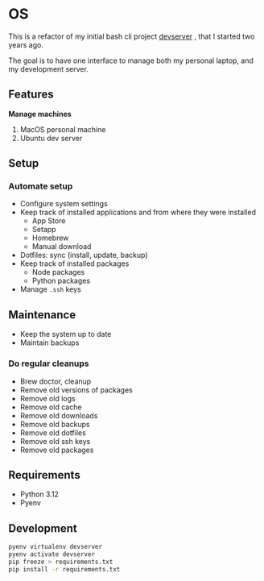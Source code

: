 # OS

This is a refactor of my initial bash cli project [devserver](https://github.com/siriusnottin/devserver) , that I started two years ago.

The goal is to have one interface to manage both my personal laptop, and my development server.

## Features

**Manage machines**

1. MacOS personal machine
2. Ubuntu dev server

## Setup

### Automate setup

- Configure system settings
- Keep track of installed applications and from where they were installed
  - App Store
  - Setapp
  - Homebrew
  - Manual download
- Dotfiles: sync (install, update, backup)
- Keep track of installed packages
  - Node packages
  - Python packages
- Manage `.ssh` keys

## Maintenance

- Keep the system up to date
- Maintain backups

### Do regular cleanups

- Brew doctor, cleanup
- Remove old versions of packages
- Remove old logs
- Remove old cache
- Remove old downloads
- Remove old backups
- Remove old dotfiles
- Remove old ssh keys
- Remove old packages

## Requirements

- Python 3.12
- Pyenv

## Development

```bash
pyenv virtualenv devserver
pyenv activate devserver
pip freeze > requirements.txt
pip install -r requirements.txt
```
